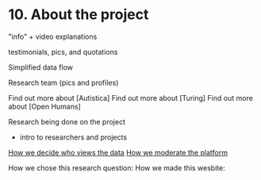 # 10. About the project

"info" + video explanations

testimonials, pics, and quotations

Simplified data flow

Research team (pics and profiles)

Find out more about [Autistica]
Find out more about [Turing]
Find out more about [Open Humans]

Research being done on the project
* intro to researchers and projects

[How we decide who views the data]()
[How we moderate the platform](https://hackmd.io/S-4fFP7ITBGuum3BZ2aK0A#11-Moderation)

How we chose this research question:
How we made this wesbite:
